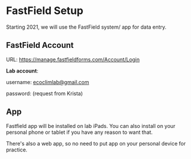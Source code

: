 # FastField Setup
Starting 2021, we will use the FastField system/ app for data entry. 

## FastField Account
URL: https://manage.fastfieldforms.com/Account/Login

**Lab account**:

username: ecoclimlab@gmail.com 

password: (request from Krista)

## App
Fastfield app will be installed on lab iPads.
You can also install on your personal phone or tablet if you have any reason to want that.

There's also a web app, so no need to put app on your personal device for practice.


